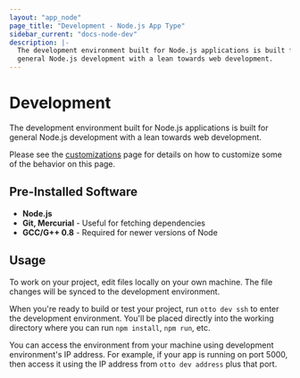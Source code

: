 ```yaml
---
layout: "app_node"
page_title: "Development - Node.js App Type"
sidebar_current: "docs-node-dev"
description: |-
  The development environment built for Node.js applications is built for
  general Node.js development with a lean towards web development.
---
```


# Development

The development environment built for Node.js applications is built for
general Node.js development with a lean towards web development.

Please see the [customizations](/docs/apps/node/customization.html)
page for details on how to customize some of the behavior on this page.

## Pre-Installed Software

  * **Node.js**
  * **Git, Mercurial** - Useful for fetching dependencies
  * **GCC/G++ 0.8** - Required for newer versions of Node

## Usage

To work on your project, edit files locally on your own machine. The file changes
will be synced to the development environment.

When you're ready to build or test your project, run `otto dev ssh` to enter
the development environment. You'll be placed directly into the working
directory where you can run `npm install`, `npm run`, etc.

You can access the environment from your machine using development
environment's IP address. For example, if your app is running on port 5000,
then access it using the IP address from `otto dev address` plus that port.
